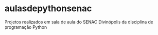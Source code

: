 # aulasdepythonsenac
Projetos realizados em sala de aula do SENAC Divinópolis da disciplina de programação Python
